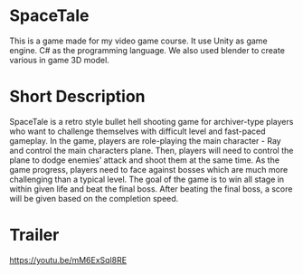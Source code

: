 # SpaceTale
This is a game made for my video game course.
It use Unity as game engine. C# as the programming language.
We also used blender to create various in game 3D model. 

# Short Description
SpaceTale is a retro style bullet hell shooting game for archiver-type players who want to challenge themselves with difficult level and fast-paced gameplay. In the game, players are role-playing the main character - Ray and control the main characters plane. Then, players will need to control the plane to dodge enemies’ attack and shoot them at the same time. As the game progress, players need to face against bosses which are much more challenging than a typical level. The goal of the game is to win all stage in within given life and beat the final boss. After beating the final boss, a score will be given based on the completion speed.

# Trailer
https://youtu.be/mM6ExSql8RE
